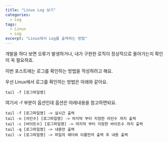 ```yaml
---
title: "Linux Log 보기"
categories:
  - Log
tags:
  - Linux
  - Log
excerpt: "Linux에서 Log를 출력하는 방법"
---
```


개발을 하다 보면 오류가 발생하거나, 내가 구현한 로직이 정상적으로 돌아가는지 확인이 꼭 필요하죠.

이번 포스트에는 로그를 확인하는 방법을 작성하려고 해요.

우선 Linux에서 로그를 확인하는 방법은 아래와 같아요.

```
tail -f [로그파일명]
```

여기서 -f 부분이 옵션인데 옵션은 아래내용을 참고하면되요.

```
tail -f [로그파일명] -> 실시간 출력 
tail -n [라인수] [로그파일명] -> 마지막 부터 지정한 라인수 까지 출력
tail -c [바이트수] [로그파일명] -> 마지막 부터 지정한 바이트수 까지 출력
tail -q [로그파일명] -> 내용만 출력
tail -v [로그파일명] -> 파일의 헤더와 이름먼저 출력 후 내용 출력
```